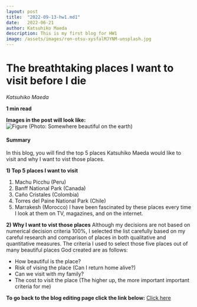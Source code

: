 ```yaml
---
layout: post
title:  "2022-09-13-hw1.md1"
date:   2022-06-21
author: Katsuhiko Maeda
description: This is my first blog for HW1
image: /assets/images/ron-otsu-xysfalMJYNM-unsplash.jpg
---
```


# The breathtaking places I want to visit before I die
*Katsuhiko Maeda*

**1 min read**

**Images in the post will look like:**<br>
![Figure](https://github.com/Kattsun2525/stat386-projects/raw/main/assets/images/ron-otsu-xysfalMJYNM-unsplash.jpg)
(Photo: Somewhere beautiful on the earth)

#### Summary
In this blog, you will find the top 5 places Katsuhiko Maeda would like to visit and why I want to vist those places. 

**1) Top 5 places I want to visit**
1. Machu Picchu (Peru)
2. Banff National Park (Canada)
3. Caño Cristales (Colombia)
4. Torres del Paine National Park (Chile)
5. Marrakesh (Morocco)
I have been fascinated by these places every time I look at them on TV, magazines, and on the internet.

**2) Why I want to vist those places**
Although my decisions are not based on numerical decision criteria 100%, I selected the list carefully based on my careful research and comparison of places in both qualitative and quantitative measures. The criteria I used to select those five places out of many beautiful places God created are as follows:
* How beautiful is the place?
* Risk of vising the place (Can I return home alive?)
* Can we visit with my family?
* The cost to visit the place
(The higher up, the more important important criteria for me)

**To go back to the blog editing page click the link below:**
[Click here](#)

